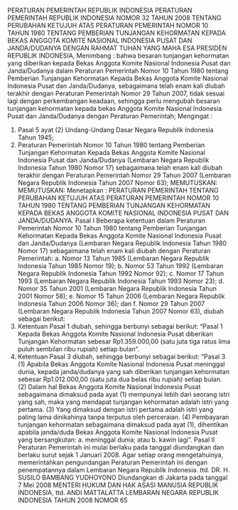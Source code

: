  PERATURAN PEMERINTAH REPUBLIK INDONESIA PERATURAN PEMERINTAH REPUBLIK INDONESIA NOMOR 32 TAHUN 2008 TENTANG PERUBAHAN KETUJUH ATAS PERATURAN PEMERINTAH NOMOR 10 TAHUN 1980 TENTANG PEMBERIAN TUNJANGAN KEHORMATAN KEPADA BEKAS ANGGOTA KOMITE NASIONAL INDONESIA PUSAT DAN JANDA/DUDANYA
DENGAN RAHMAT TUHAN YANG MAHA ESA PRESIDEN REPUBLIK INDONESIA,
Menimbang :
 bahwa besaran tunjangan kehormatan yang diberikan kepada Bekas Anggota Komite Nasional Indonesia Pusat dan Janda/Dudanya dalam Peraturan Pemerintah Nomor 10 Tahun 1980 tentang Pemberian Tunjangan Kehormatan Kepada Bekas Anggota Komite Nasional Indonesia Pusat dan Janda/Dudanya, sebagaimana telah enam kali diubah terakhir dengan Peraturan Pemerintah Nomor 29 Tahun 2007, tidak sesuai lagi dengan perkembangan keadaan, sehingga perlu mengubah besaran tunjangan kehormatan kepada bekas Anggota Komite Nasional Indonesia Pusat dan Janda/Dudanya dengan Peraturan Pemerintah;
Mengingat :

1. Pasal 5 ayat (2) Undang-Undang Dasar Negara Republik Indonesia Tahun 1945;
2. Peraturan Pemerintah Nomor 10 Tahun 1980 tentang Pemberian Tunjangan Kehormatan Kepada Bekas Anggota Komite Nasional Indonesia Pusat dan Janda/Dudanya (Lembaran Negara Republik Indonesia Tahun 1980 Nomor 17) sebagaimana telah enam kali diubah terakhir dengan Peraturan Pemerintah Nomor 29 Tahun 2007 (Lembaran Negara Republik Indonesia Tahun 2007 Nomor 63);
MEMUTUSKAN:
MEMUTUSKAN:
 Menetapkan : PERATURAN PEMERINTAH TENTANG PERUBAHAN KETUJUH ATAS PERATURAN PEMERINTAH NOMOR 10 TAHUN 1980 TENTANG PEMBERIAN TUNJANGAN KEHORMATAN KEPADA BEKAS ANGGOTA KOMITE NASIONAL INDONESIA PUSAT DAN JANDA/DUDANYA.
Pasal I
Beberapa ketentuan dalam Peraturan Pemerintah Nomor 10 Tahun 1980 tentang Pemberian Tunjangan Kehormatan Kepada Bekas Anggota Komite Nasional Indonesia Pusat dan Janda/Dudanya (Lembaran Negara Republik Indonesia Tahun 1980 Nomor 17) sebagaimana telah enam kali diubah dengan Peraturan Pemerintah:
a. Nomor 13 Tahun 1985 (Lembaran Negara Republik Indonesia Tahun 1985 Nomor 19);
b. Nomor 53 Tahun 1992 (Lembaran Negara Republik Indonesia Tahun 1992 Nomor 92);
c. Nomor 17 Tahun 1993 (Lembaran Negara Republik Indonesia Tahun 1993 Nomor 23);
d. Nomor 35 Tahun 2001 (Lembaran Negara Republik Indonesia Tahun 2001 Nomor 58);
e. Nomor 15 Tahun 2006 (Lembaran Negara Republik Indonesia Tahun 2006 Nomor 36); dan
f. Nomor 29 Tahun 2007 (Lembaran Negara Republik Indonesia Tahun 2007 Nomor 63), diubah sebagai berikut:
1. Ketentuan Pasal 1 diubah, sehingga berbunyi sebagai berikut: “Pasal 1 Kepada Bekas Anggota Komite Nasional Indonesia Pusat diberikan Tunjangan Kehormatan sebesar Rp1.359.000,00 (satu juta tiga ratus lima puluh sembilan ribu rupiah) setiap bulan”.
2. Ketentuan Pasal 3 diubah, sehingga berbunyi sebagai berikut: “Pasal 3 (1) Apabila Bekas Anggota Komite Nasional Indonesia Pusat meninggal dunia, kepada janda/dudanya yang sah diberikan tunjangan kehormatan sebesar Rp1.012.000,00 (satu juta dua belas ribu rupiah) setiap bulan.
(2) Dalam hal Bekas Anggota Komite Nasional Indonesia Pusat sebagaimana dimaksud pada ayat (1) mempunyai lebih dari seorang istri yang sah, maka yang mendapat tunjangan kehormatan adalah istri yang pertama.
(3) Yang dimaksud dengan istri pertama adalah istri yang paling lama dinikahinya tanpa terputus oleh perceraian.
(4) Pembayaran tunjangan kehormatan sebagaimana dimaksud pada ayat (1), dihentikan apabila janda/duda Bekas Anggota Komite Nasional Indonesia Pusat yang bersangkutan:
a. meninggal dunia; atau
b. kawin lagi”.
Pasal II
Peraturan Pemerintah ini mulai berlaku pada tanggal diundangkan dan berlaku surut sejak 1 Januari 2008.
Agar setiap orang mengetahuinya, memerintahkan pengundangan Peraturan Pemerintah ini dengan penempatannya dalam Lembaran Negara Republik Indonesia. ttd. DR. H. SUSILO BAMBANG YUDHOYONO Diundangkan di Jakarta pada tanggal 7 Mei 2008 MENTERI HUKUM DAN HAK ASASI MANUSIA REPUBLIK INDONESIA, ttd. ANDI MATTALATTA LEMBARAN NEGARA REPUBLIK INDONESIA TAHUN 2008 NOMOR 65